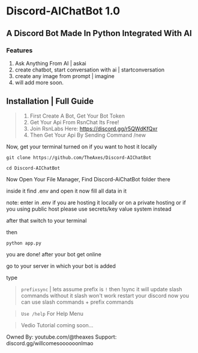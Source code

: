 # Discord-AIChatBot 1.0

## A Discord Bot Made In Python Integrated With AI

### Features
1. Ask Anything From AI | askai
2. create chatbot, start conversation with ai | startconversation
3. create any image from prompt | imagine
4. will add more soon.

## Installation | Full Guide
> 1. First Create A Bot, Get Your Bot Token
> 2. Get Your Api From RsnChat Its Free!
> 3. Join RsnLabs Here: https://discord.gg/r5QWdKfQxr
> 4. Then Get Your Api By Sending Command /new

Now, get your terminal turned on if you want to host it locally

```
git clone https://github.com/TheAxes/Discord-AIChatBot
```

```
cd Discord-AIChatBot
```

Now Open Your File Manager, Find Discord-AiChatBot folder there

inside it find .env and open it
now fill all data in it

note: enter in .env if you are hosting it locally or on a private hosting or if you using public host please use secrets/key value system instead

after that switch to your terminal

then

```
python app.py
```

you are done!
after your bot get online

go to your server in which your bot is added

type
> `prefixsync` | lets assume prefix is `!` then !sync
> it will update slash commands without it slash won't work
> restart your discord now you can use slash commands + prefix commands

> `Use /help` For Help Menu

> Vedio Tutorial
> coming soon...


Owned By: youtube.com/@theaxes
Support: discord.gg/willcomesoooooonlmao



